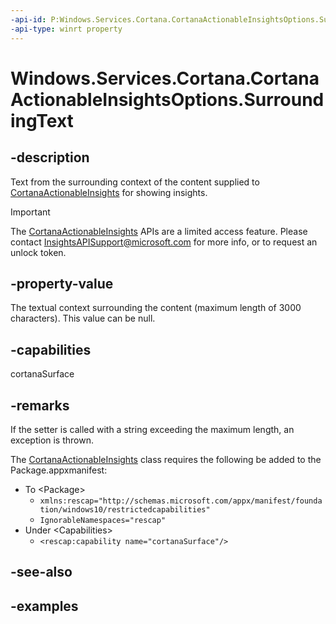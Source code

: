 ```yaml
---
-api-id: P:Windows.Services.Cortana.CortanaActionableInsightsOptions.SurroundingText
-api-type: winrt property
---
```


<!-- Property syntax.
public string SurroundingText { get;  set; }
-->

# Windows.Services.Cortana.CortanaActionableInsightsOptions.SurroundingText

## -description

Text from the surrounding context of the content supplied to [CortanaActionableInsights](cortanaactionableinsights.md) for showing insights.

> [!IMPORTANT]
> The [CortanaActionableInsights](cortanaactionableinsights.md) APIs are a limited access feature. Please contact [InsightsAPISupport@microsoft.com](mailto://InsightsAPISupport@microsoft.com) for more info, or to request an unlock token.

## -property-value

The textual context surrounding the content (maximum length of 3000 characters). This value can be null.

## -capabilities

cortanaSurface

## -remarks

If the setter is called with a string exceeding the maximum length, an exception is thrown.

The [CortanaActionableInsights](cortanaactionableinsights.md) class requires the following be added to the Package.appxmanifest:

- To \<Package\>
  - `xmlns:rescap="http://schemas.microsoft.com/appx/manifest/foundation/windows10/restrictedcapabilities"`
  - `IgnorableNamespaces="rescap"`
- Under \<Capabilities\>
  - `<rescap:capability name="cortanaSurface"/>`

## -see-also

## -examples